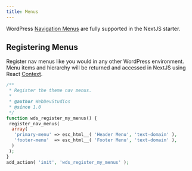 ```yaml
---
title: Menus
---
```


WordPress [Navigation Menus](https://developer.wordpress.org/themes/functionality/navigation-menus/) are fully supported in the NextJS starter.

## Registering Menus

Register nav menus like you would in any other WordPress environment. Menu items and hierarchy will be returned and accessed in NextJS using React [Context](https://reactjs.org/docs/context.html).

```php
/**
 * Register the theme nav menus.
 *
 * @author WebDevStudios
 * @since 1.0
 */
function wds_register_my_menus() {
 register_nav_menus(
  array(
   'primary-menu' => esc_html__( 'Header Menu', 'text-domain' ),
   'footer-menu'  => esc_html__( 'Footer Menu', 'text-domain' ),
  )
 );
}
add_action( 'init', 'wds_register_my_menus' );
```
